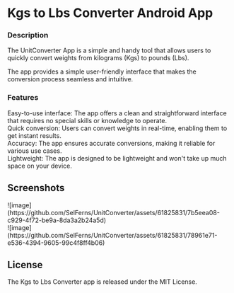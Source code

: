 <h1>Kgs to Lbs Converter Android App</h1>

<h3>Description</h3>
The UnitConverter App is a simple and handy tool that allows users to quickly convert weights from kilograms (Kgs) to pounds (Lbs).

The app provides a simple user-friendly interface that makes the conversion process seamless and intuitive.

<h3>Features</h3>
Easy-to-use interface: The app offers a clean and straightforward interface that requires no special skills or knowledge to operate.
<br>
Quick conversion: Users can convert weights in real-time, enabling them to get instant results.
<br>
Accuracy: The app ensures accurate conversions, making it reliable for various use cases.
<br>
Lightweight: The app is designed to be lightweight and won't take up much space on your device.

<h2>Screenshots</h2>
![image](https://github.com/SelFerns/UnitConverter/assets/61825831/7b5eea08-c929-4f72-be9a-8da3a2b24a5d)
<br>
![image](https://github.com/SelFerns/UnitConverter/assets/61825831/78961e71-e536-4394-9605-99c4f8ff4b06)


<h2>License</h2>
The Kgs to Lbs Converter app is released under the MIT License.
